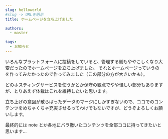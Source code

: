 ```yaml
---
slug: helloworld
#slug -> URLを明示
title: ホームページを立ち上げました

authors:
  - master

tags:
  - お知らせ
---
```


いろんなプラットフォームに投稿をしていると、管理する側もややこしくなり大変だったのでホームページを立ち上げました。
それとホームページっていうのを作ってみたかったので作ってみました（この部分の方が大きいかも）。

どのホスティングサービスを使うかとか保守の観点でやや怪しい部分もありますが、とりあえず体裁はこれを維持したいと思います。

立ち上げの意図が散らばったデータのマージにしかすぎないので、ココでのコンテンツをめちゃくちゃ充実させるってわけでもないですが、どうぞよろしくお願いします。

最終的には note とか各地にバラ撒いたコンテンツを全部ココに持ってきたいと思います…
